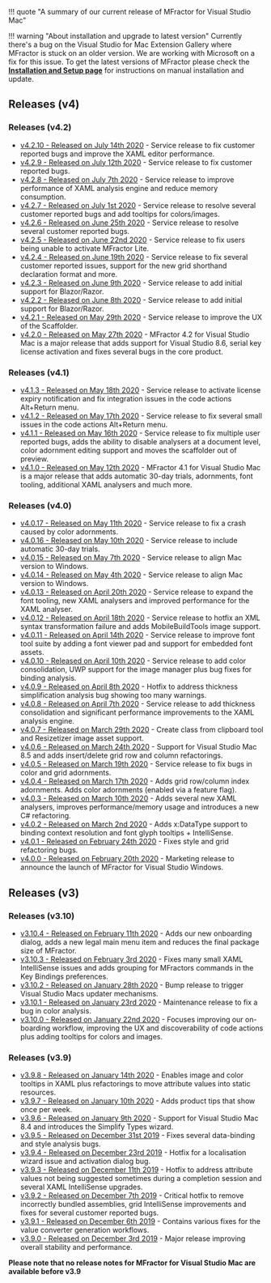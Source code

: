 !!! quote "A summary of our current release of MFractor for Visual Studio Mac"

!!! warning "About installation and upgrade to latest version"
    Currently there's a bug on the Visual Studio for Mac Extension Gallery where MFractor is stuck on an older version. We are working with Microsoft on a fix for this issue. To get the latest versions of MFractor please check the **[Installation and Setup page](/installation-and-setup#installation-file)** for instructions on manual installation and update.

## Releases (v4)

### Releases (v4.2)

 * [v4.2.10 - Released on July 14th 2020](v4/v4.2.md#v4210) - Service release to fix customer reported bugs and improve the XAML editor performance.
 * [v4.2.9 - Released on July 12th 2020](v4/v4.2.md#v42) - Service release to fix customer reported bugs.
 * [v4.2.8 - Released on July 7th 2020](v4/v4.2.md#v428) - Service release to improve performance of XAML analysis engine and reduce memory consumption.
 * [v4.2.7 - Released on July 1st 2020](v4/v4.2.md#v427) - Service release to resolve several customer reported bugs and add tooltips for colors/images.
 * [v4.2.6 - Released on June 25th 2020](v4/v4.2.md#v426) - Service release to resolve several customer reported bugs.
 * [v4.2.5 - Released on June 22nd 2020](v4/v4.2.md#v425) - Service release to fix users being unable to activate MFractor Lite.
 * [v4.2.4 - Released on June 19th 2020](v4/v4.2.md#v424) - Service release to fix several customer reported issues, support for the new grid shorthand declaration format and more.
 * [v4.2.3 - Released on June 9th 2020](v4/v4.2.md#v423) - Service release to add initial support for Blazor/Razor.
 * [v4.2.2 - Released on June 8th 2020](v4/v4.2.md#v422) - Service release to add initial support for Blazor/Razor.
 * [v4.2.1 - Released on May 29th 2020](v4/v4.2.md#v421) - Service release to improve the UX of the Scaffolder.
 * [v4.2.0 - Released on May 27th 2020](v4/v4.2.md#v420) - MFractor 4.2 for Visual Studio Mac is a major release that adds support for Visual Studio 8.6, serial key license activation and fixes several bugs in the core product.

### Releases (v4.1)

 * [v4.1.3 - Released on May 18th 2020](v4/v4.1.md#v413) - Service release to activate license expiry notification and fix integration issues in the code actions Alt+Return menu.
 * [v4.1.2 - Released on May 17th 2020](v4/v4.1.md#v412) - Service release to fix several small issues in the code actions Alt+Return menu.
 * [v4.1.1 - Released on May 16th 2020](v4/v4.1.md#v411) - Service release to fix multiple user reported bugs, adds the ability to disable analysers at a document level, color adornment editing support and moves the scaffolder out of preview.
 * [v4.1.0 - Released on May 12th 2020](v4/v4.1.md#v410) - MFractor 4.1 for Visual Studio Mac is a major release that adds automatic 30-day trials, adornments, font tooling, additional XAML analysers and much more.

### Releases (v4.0)

 * [v4.0.17 - Released on May 11th 2020](v4/v4.0.md#v4017) - Service release to fix a crash caused by color adornments.
 * [v4.0.16 - Released on May 10th 2020](v4/v4.0.md#v4016) - Service release to include automatic 30-day trials.
 * [v4.0.15 - Released on May 7th 2020](v4/v4.0.md#v4015) - Service release to align Mac version to Windows.
 * [v4.0.14 - Released on May 4th 2020](v4/v4.0.md#v4014) - Service release to align Mac version to Windows.
 * [v4.0.13 - Released on April 20th 2020](v4/v4.0.md#v4013) -  Service release to expand the font tooling, new XAML analysers and improved performance for the XAML analyser.
 * [v4.0.12 - Released on April 18th 2020](v4/v4.0.md#v4012) -  Service release to hotfix an XML syntax transformation failure and adds MobileBuildTools image support.
 * [v4.0.11 - Released on April 14th 2020](v4/v4.0.md#v4011) - Service release to improve font tool suite by adding a font viewer pad and support for embedded font assets.
 * [v4.0.10 - Released on April 10th 2020](v4/v4.0.md#v4010) - Service release to add color consolidation, UWP support for the image manager plus bug fixes for binding analysis.
 * [v4.0.9 - Released on April 8th 2020](v4/v4.0.md#v409) -  Hotfix to address thickness simplification analysis bug showing too many warnings.
 * [v4.0.8 - Released on April 7th 2020](v4/v4.0.md#v408) - Service release to add thickness consolidation and significant performance improvements to the XAML analysis engine.
 * [v4.0.7 - Released on March 29th 2020](v4/v4.0.md#v407) - Create class from clipboard tool and Resizetizer image asset support.
 * [v4.0.6 - Released on March 24th 2020](v4/v4.0.md#v406) - Support for Visual Studio Mac 8.5 and adds insert/delete grid row and column refactorings.
 * [v4.0.5 - Released on March 19th 2020](v4/v4.0.md#v405) - Service release to fix bugs in color and grid adornments.
 * [v4.0.4 - Released on March 17th 2020](v4/v4.0.md#v404) - Adds grid row/column index adornments. Adds color adornments (enabled via a feature flag).
 * [v4.0.3 - Released on March 10th 2020](v4/v4.0.md#v403) - Adds several new XAML analysers, improves performance/memory usage and introduces a new C# refactoring.
 * [v4.0.2 - Released on March 2nd 2020](v4/v4.0.md#v402) - Adds x:DataType support to binding context resolution and font glyph tooltips + IntelliSense.
 * [v4.0.1 - Released on February 24th 2020](v4/v4.0.md#v401) - Fixes style and grid refactoring bugs.
 * [v4.0.0 - Released on February 20th 2020](v4/v4.0.md#v400) - Marketing release to announce the launch of MFractor for Visual Studio Windows.

## Releases (v3)

### Releases (v3.10)

 * [v3.10.4 - Released on February 11th 2020](v3/v3.10.md#v3104) - Adds our new onboarding dialog, adds a new legal main menu item and reduces the final package size of MFractor.
 * [v3.10.3 - Released on February 3rd 2020](v3/v3.10.md#v3103) - Fixes many small XAML IntelliSense issues and adds grouping for MFractors commands in the Key Bindings preferences.
 * [v3.10.2 - Released on January 28th 2020](v3/v3.10.md#v3102) - Bump release to trigger Visual Studio Macs updater mechanisms.
 * [v3.10.1 - Released on January 23rd 2020](v3/v3.10.md#v3101) - Maintenance release to fix a bug in color analysis.
 * [v3.10.0 - Released on January 22nd 2020](v3/v3.10.md#v3100) - Focuses improving our on-boarding workflow, improving the UX and discoverability of code actions plus adding tooltips for colors and images.

### Releases (v3.9)

 * [v3.9.8 - Released on January 14th 2020](#v398) - Enables image and color tooltips in XAML plus refactorings to move attribute values into static resources.
 * [v3.9.7 - Released on January 10th 2020](#v397) - Adds product tips that show once per week.
 * [v3.9.6 - Released on January 9th 2020](#v396) - Support for Visual Studio Mac 8.4 and introduces the Simplify Types wizard.
 * [v3.9.5 - Released on December 31st 2019](#v395) - Fixes several data-binding and style analysis bugs.
 * [v3.9.4 - Released on December 23rd 2019](#v394) - Hotfix for a localisation wizard issue and activation dialog bug.
 * [v3.9.3 - Released on December 11th 2019](#v393) - Hotfix to address attribute values not being suggested sometimes during a completion session and several XAML IntelliSense upgrades.
 * [v3.9.2 - Released on December 7th 2019](#v392) - Critical hotfix to remove incorrectly bundled assemblies, grid IntelliSense improvements and fixes for several customer reported bugs.
 * [v3.9.1 - Released on December 6th 2019](#v391) - Contains various fixes for the value converter generation workflows.
 * [v3.9.0 - Released on December 3rd 2019](#v390) - Major release improving overall stability and performance.

 **Please note that no release notes for MFractor for Visual Studio Mac are available before v3.9**

